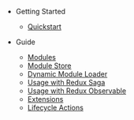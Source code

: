 * Getting Started
    * [Quickstart](GettingStarted.md)

* Guide
    * [Modules](reference/Modules.md)
    * [Module Store](reference/ModuleStore.md)
    * [Dynamic Module Loader](reference/DynamicModuleLoader.md)
    * [Usage with Redux Saga](reference/ReduxSaga.md)
    * [Usage with Redux Observable](reference/ReduxObservable.md)
    * [Extensions](reference/Extensions.md)
    * [Lifecycle Actions](reference/LifecycleActions.md)
